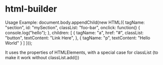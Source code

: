 html-builder
============

Usage Example:
	document.body.appendChild(new HTML({
		tagName: "section",
		id: "mySection",
		classList: "foo-bar",
		onclick: function() {
			console.log("hello");
		},
		children: [
			{
				tagName: "a",
				href: "#",
				classList: "button",
				textContent: "Link Here",
			},
			{
				tagName: "p",
				textContent: "Hello World"
			}
		]
	}));

It uses the properties of HTMLElements, with a special case for classList (to make it work without classList.add())

